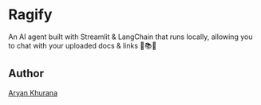 # Ragify

An AI agent built with Streamlit &amp; LangChain that runs locally, allowing you to chat with your uploaded docs &amp; links 🔗📚💬

## Author

[Aryan Khurana](https://github.com/AryanK1511)

